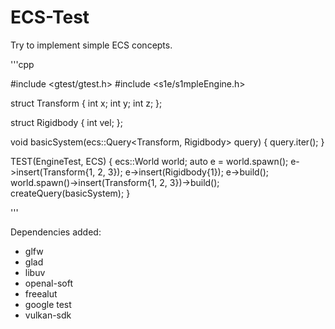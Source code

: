 # ECS-Test

Try to implement simple ECS concepts.

'''cpp

#include <gtest/gtest.h>
#include <s1e/s1mpleEngine.h>

struct Transform {
  int x;
  int y;
  int z;
};

struct Rigidbody {
  int vel;
};

void basicSystem(ecs::Query<Transform, Rigidbody> query) { query.iter(); }

TEST(EngineTest, ECS) {
  ecs::World world;
  auto e = world.spawn();
  e->insert(Transform{1, 2, 3});
  e->insert(Rigidbody{1});
  e->build();
  world.spawn()->insert(Transform{1, 2, 3})->build();
  createQuery(basicSystem);
}

'''

Dependencies added:
+ glfw
+ glad
+ libuv
+ openal-soft
+ freealut
+ google test
+ vulkan-sdk
